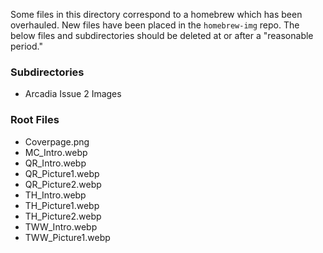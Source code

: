 Some files in this directory correspond to a homebrew which has been overhauled. New files have been placed in the `homebrew-img` repo. The below files and subdirectories should be deleted at or after a "reasonable period."

### Subdirectories
- Arcadia Issue 2 Images

### Root Files
- Coverpage.png
- MC_Intro.webp
- QR_Intro.webp
- QR_Picture1.webp
- QR_Picture2.webp
- TH_Intro.webp
- TH_Picture1.webp
- TH_Picture2.webp
- TWW_Intro.webp
- TWW_Picture1.webp
